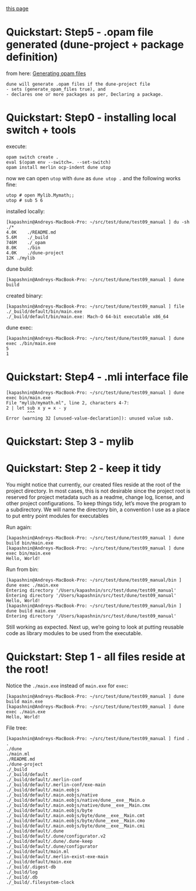 [this page](https://ocamlverse.github.io/content/quickstart_ocaml_project_dune.html)

# Quickstart: Step5 - .opam file generated (dune-project + package definition)


from here: [Generating opam files](https://dune.readthedocs.io/en/stable/opam.html#generating-opam-files)
```
dune will generate .opam files if the dune-project file
- sets (generate_opam_files true), and
- declares one or more packages as per, Declaring a package.
```

# Quickstart: Step0 - installing local switch + tools

execute:
```
opam switch create . 
eval $(opam env --switch=. --set-switch)
opam install merlin ocp-indent dune utop
```

now we can open `utop` with `dune` as `dune utop .` and the following works fine:
```
utop # open Mylib.Mymath;;
utop # sub 5 6
```

installed locally:
```
[kapashnin@Andreys-MacBook-Pro: ~/src/test/dune/test09_manual ] du -sh ./*
4.0K	./README.md
5.6M	./_build
746M	./_opam
8.0K	./bin
4.0K	./dune-project
12K	./mylib
```

dune build:
```
[kapashnin@Andreys-MacBook-Pro: ~/src/test/dune/test09_manual ] dune build
```

created binary:
```
[kapashnin@Andreys-MacBook-Pro: ~/src/test/dune/test09_manual ] file ./_build/default/bin/main.exe
./_build/default/bin/main.exe: Mach-O 64-bit executable x86_64
```

dune exec:
```
[kapashnin@Andreys-MacBook-Pro: ~/src/test/dune/test09_manual ] dune exec ./bin/main.exe
5
1
```



# Quickstart: Step4 - .mli interface file

```
[kapashnin@Andreys-MacBook-Pro: ~/src/test/dune/test09_manual ] dune exec bin/main.exe
File "mylib/mymath.ml", line 2, characters 4-7:
2 | let sub x y = x - y
        ^^^
Error (warning 32 [unused-value-declaration]): unused value sub.
```
# Quickstart: Step 3 - mylib

# Quickstart: Step 2 - keep it tidy

You might notice that currently, our created files reside at the root of the project directory. In most cases, this is not desirable since the project root is reserved for project metadata such as a readme, change log, license, and other project configurations. To keep things tidy, let’s move the program to a subdirectory. We will name the directory bin, a convention I use as a place to put entry point modules for executables

Run again:
```
[kapashnin@Andreys-MacBook-Pro: ~/src/test/dune/test09_manual ] dune build bin/main.exe
[kapashnin@Andreys-MacBook-Pro: ~/src/test/dune/test09_manual ] dune exec bin/main.exe
Hello, World!
```

Run from bin:
```
[kapashnin@Andreys-MacBook-Pro: ~/src/test/dune/test09_manual/bin ] dune exec ./main.exe
Entering directory '/Users/kapashnin/src/test/dune/test09_manual'
Entering directory '/Users/kapashnin/src/test/dune/test09_manual'
Hello, World!
[kapashnin@Andreys-MacBook-Pro: ~/src/test/dune/test09_manual/bin ] dune build main.exe
Entering directory '/Users/kapashnin/src/test/dune/test09_manual'
```

Still working as expected. Next up, we’re going to look at putting reusable code as library modules to be used from the executable.


# Quickstart: Step 1 - all files reside at the root!


Notice the `./main.exe` instead of `main.exe` for `exec`:
```
[kapashnin@Andreys-MacBook-Pro: ~/src/test/dune/test09_manual ] dune build main.exe
[kapashnin@Andreys-MacBook-Pro: ~/src/test/dune/test09_manual ] dune exec ./main.exe
Hello, World!
```

File tree:
```
[kapashnin@Andreys-MacBook-Pro: ~/src/test/dune/test09_manual ] find .
.
./dune
./main.ml
./README.md
./dune-project
./_build
./_build/default
./_build/default/.merlin-conf
./_build/default/.merlin-conf/exe-main
./_build/default/.main.eobjs
./_build/default/.main.eobjs/native
./_build/default/.main.eobjs/native/dune__exe__Main.o
./_build/default/.main.eobjs/native/dune__exe__Main.cmx
./_build/default/.main.eobjs/byte
./_build/default/.main.eobjs/byte/dune__exe__Main.cmt
./_build/default/.main.eobjs/byte/dune__exe__Main.cmo
./_build/default/.main.eobjs/byte/dune__exe__Main.cmi
./_build/default/.dune
./_build/default/.dune/configurator.v2
./_build/default/.dune/.dune-keep
./_build/default/.dune/configurator
./_build/default/main.ml
./_build/default/.merlin-exist-exe-main
./_build/default/main.exe
./_build/.digest-db
./_build/log
./_build/.db
./_build/.filesystem-clock
```